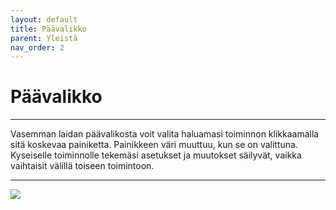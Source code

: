 ```yaml
---
layout: default
title: Päävalikko
parent: Yleistä
nav_order: 2
---
```


# Päävalikko

---

Vasemman laidan päävalikosta voit valita haluamasi toiminnon klikkaamalla sitä koskevaa painiketta. Painikkeen väri muuttuu, kun se on valittuna. Kyseiselle toiminnolle
tekemäsi asetukset ja muutokset säilyvät, vaikka vaihtaisit välillä toiseen toimintoon.

---

<div class="instruction_image">
  <img src="https://codex-fi.github.io/Opus/ui/gif/general/HelpMenu.gif">
</div>
